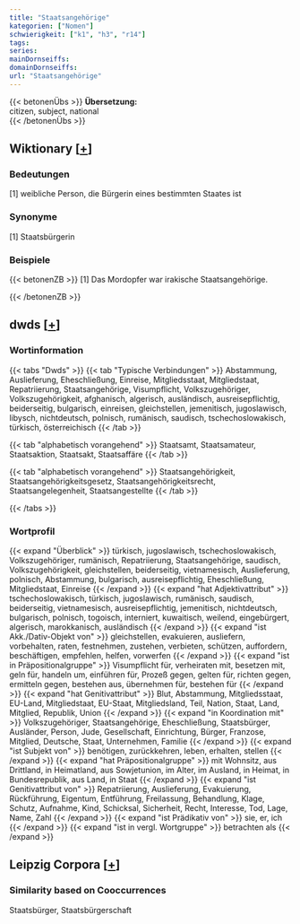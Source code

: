 ```yaml
---
title: "Staatsangehörige"
kategorien: ["Nomen"]
schwierigkeit: ["k1", "h3", "r14"]
tags:
series:
mainDornseiffs:
domainDornseiffs:
url: "Staatsangehörige"
---
```


{{< betonenÜbs >}}
**Übersetzung:**  
citizen, subject, national  
{{< /betonenÜbs >}}

## Wiktionary [[+](https://de.wiktionary.org/wiki/Staatsangehörige)]

### Bedeutungen
[1] weibliche  Person, die Bürgerin eines bestimmten Staates ist  

### Synonyme
[1] Staatsbürgerin  

### Beispiele
{{< betonenZB >}}
[1] Das Mordopfer war irakische Staatsangehörige.  

{{< /betonenZB >}}


## dwds [[+](https://www.dwds.de/wb/Staatsangehörige)]

### Wortinformation
{{< tabs "Dwds" >}}
{{< tab "Typische Verbindungen" >}}
Abstammung, Auslieferung, Eheschließung, Einreise, Mitgliedsstaat, Mitgliedstaat, Repatriierung, Staatsangehörige, Visumpflicht, Volkszugehöriger, Volkszugehörigkeit, afghanisch, algerisch, ausländisch, ausreisepflichtig, beiderseitig, bulgarisch, einreisen, gleichstellen, jemenitisch, jugoslawisch, libysch, nichtdeutsch, polnisch, rumänisch, saudisch, tschechoslowakisch, türkisch, österreichisch
{{< /tab >}}

{{< tab "alphabetisch vorangehend" >}}
Staatsamt, Staatsamateur, Staatsaktion, Staatsakt, Staatsaffäre
{{< /tab >}}

{{< tab "alphabetisch vorangehend" >}}
Staatsangehörigkeit, Staatsangehörigkeitsgesetz, Staatsangehörigkeitsrecht, Staatsangelegenheit, Staatsangestellte
{{< /tab >}}

{{< /tabs >}}

### Wortprofil
{{< expand "Überblick" >}} türkisch, jugoslawisch, tschechoslowakisch, Volkszugehöriger, rumänisch, Repatriierung, Staatsangehörige, saudisch, Volkszugehörigkeit, gleichstellen, beiderseitig, vietnamesisch, Auslieferung, polnisch, Abstammung, bulgarisch, ausreisepflichtig, Eheschließung, Mitgliedstaat, Einreise {{< /expand >}}
{{< expand "hat Adjektivattribut" >}} tschechoslowakisch, türkisch, jugoslawisch, rumänisch, saudisch, beiderseitig, vietnamesisch, ausreisepflichtig, jemenitisch, nichtdeutsch, bulgarisch, polnisch, togoisch, interniert, kuwaitisch, weilend, eingebürgert, algerisch, marokkanisch, ausländisch {{< /expand >}}
{{< expand "ist Akk./Dativ-Objekt von" >}} gleichstellen, evakuieren, ausliefern, vorbehalten, raten, festnehmen, zustehen, verbieten, schützen, auffordern, beschäftigen, empfehlen, helfen, vorwerfen {{< /expand >}}
{{< expand "ist in Präpositionalgruppe" >}} Visumpflicht für, verheiraten mit, besetzen mit, geln für, handeln um, einführen für, Prozeß gegen, gelten für, richten gegen, ermitteln gegen, bestehen aus, übernehmen für, bestehen für {{< /expand >}}
{{< expand "hat Genitivattribut" >}} Blut, Abstammung, Mitgliedsstaat, EU-Land, Mitgliedstaat, EU-Staat, Mitgliedsland, Teil, Nation, Staat, Land, Mitglied, Republik, Union {{< /expand >}}
{{< expand "in Koordination mit" >}} Volkszugehöriger, Staatsangehörige, Eheschließung, Staatsbürger, Ausländer, Person, Jude, Gesellschaft, Einrichtung, Bürger, Franzose, Mitglied, Deutsche, Staat, Unternehmen, Familie {{< /expand >}}
{{< expand "ist Subjekt von" >}} benötigen, zurückkehren, leben, erhalten, stellen {{< /expand >}}
{{< expand "hat Präpositionalgruppe" >}} mit Wohnsitz, aus Drittland, in Heimatland, aus Sowjetunion, im Alter, im Ausland, in Heimat, in Bundesrepublik, aus Land, in Staat {{< /expand >}}
{{< expand "ist Genitivattribut von" >}} Repatriierung, Auslieferung, Evakuierung, Rückführung, Eigentum, Entführung, Freilassung, Behandlung, Klage, Schutz, Aufnahme, Kind, Schicksal, Sicherheit, Recht, Interesse, Tod, Lage, Name, Zahl {{< /expand >}}
{{< expand "ist Prädikativ von" >}} sie, er, ich {{< /expand >}}
{{< expand "ist in vergl. Wortgruppe" >}} betrachten als {{< /expand >}}

## Leipzig Corpora [[+](https://corpora.uni-leipzig.de/en/res?word=Staatsangehörige&corpusId=deu_newscrawl-public_2018)]


### Similarity based on Cooccurrences
Staatsbürger, Staatsbürgerschaft

